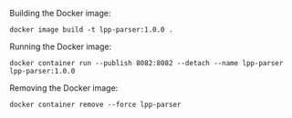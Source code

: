 Building the Docker image: 

`docker image build -t lpp-parser:1.0.0 .`

Running the Docker image:

`docker container run --publish 8082:8082 --detach --name lpp-parser lpp-parser:1.0.0`

Removing the Docker image:

`docker container remove --force lpp-parser`
